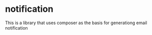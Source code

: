 # notification
This is a library that uses composer as the basis for generationg email notification
